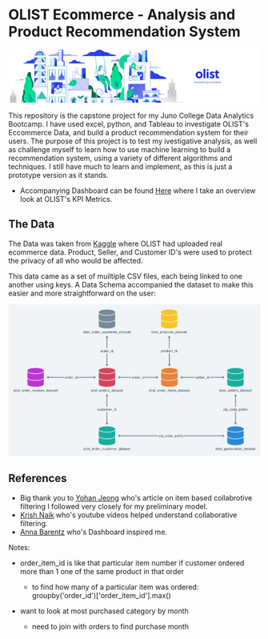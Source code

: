 # OLIST Ecommerce - Analysis and Product Recommendation System

![](./assets/olist.png)

This repository is the capstone project for my Juno College Data Analytics Bootcamp. I have used excel, python, and Tableau to investigate OLIST's Eccommerce Data, and build a product recommendation system for their users. The purpose of this project is to test my ivestigative analysis, as well as challenge myself to learn how to use machine learning to build a recommendation system, using a variety of different algorithms and techniques. I still have much to learn and implement, as this is just a prototype version as it stands. 

* Accompanying Dashboard can be found [Here](https://public.tableau.com/app/profile/bailey.wolkoff/viz/OLIST_KPI_Overview/OLISTOverview) where I take an overview look at OLIST's KPI Metrics. 

## The Data
The Data was taken from [Kaggle](https://www.kaggle.com/datasets/olistbr/brazilian-ecommerce) where OLIST had uploaded real ecommerce data. Product, Seller, and Customer ID's were used to protect the privacy of all who would be affected. 

This data came as a set of muiltiple CSV files, each being linked to one another using keys. A Data Schema accompanied the dataset to make this easier and more straightforward on the user:

![](./assets/schema.png)


## References
* Big thank you to [Yohan Jeong](https://towardsdatascience.com/item-based-collaborative-filtering-in-python-91f747200fab) who's article on item based collabrotive filtering I followed very closely for my preliminary model.
* [Krish Naik](https://www.youtube.com/watch?v=R64Lh1Qwl_0) who's youtube videos helped understand collaborative filtering. 
* [Anna Barentz](https://public.tableau.com/app/profile/annabarentz/viz/E-CommerceDashboardOlist/Dashboard3) who's Dashboard inspired me. 






Notes: 
* order_item_id is like that particular item number if customer ordered more than 1 one of the same product in that order
    * to find how many of a particular item was ordered: groupby('order_id')['order_item_id'].max()
    
* want to look at most purchased category by month
    * need to join with orders to find purchase month
